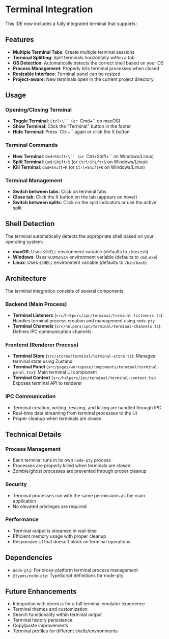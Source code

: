 # Terminal Integration

This IDE now includes a fully integrated terminal that supports:

## Features

- **Multiple Terminal Tabs**: Create multiple terminal sessions
- **Terminal Splitting**: Split terminals horizontally within a tab
- **OS Detection**: Automatically detects the correct shell based on your OS
- **Process Management**: Properly kills terminal processes when closed
- **Resizable Interface**: Terminal panel can be resized
- **Project-aware**: New terminals open in the current project directory

## Usage

### Opening/Closing Terminal

- **Toggle Terminal**: `Ctrl+\`` (or `Cmd+\`` on macOS)
- **Show Terminal**: Click the "Terminal" button in the footer
- **Hide Terminal**: Press `Ctrl+\`` again or click the X button

### Terminal Commands

- **New Terminal**: `Cmd+Shift+\`` (or `Ctrl+Shift+\`` on Windows/Linux)
- **Split Terminal**: `Cmd+Shift+5` (or `Ctrl+Shift+5` on Windows/Linux)
- **Kill Terminal**: `Cmd+Shift+K` (or `Ctrl+Shift+K` on Windows/Linux)

### Terminal Management

- **Switch between tabs**: Click on terminal tabs
- **Close tab**: Click the X button on the tab (appears on hover)
- **Switch between splits**: Click on the split indicators or use the active split

## Shell Detection

The terminal automatically detects the appropriate shell based on your operating system:

- **macOS**: Uses `$SHELL` environment variable (defaults to `/bin/zsh`)
- **Windows**: Uses `%COMSPEC%` environment variable (defaults to `cmd.exe`)
- **Linux**: Uses `$SHELL` environment variable (defaults to `/bin/bash`)

## Architecture

The terminal integration consists of several components:

### Backend (Main Process)
- **Terminal Listeners** (`src/helpers/ipc/terminal/terminal-listeners.ts`): Handles terminal process creation and management using `node-pty`
- **Terminal Channels** (`src/helpers/ipc/terminal/terminal-channels.ts`): Defines IPC communication channels

### Frontend (Renderer Process)
- **Terminal Store** (`src/stores/terminal/terminal-store.ts`): Manages terminal state using Zustand
- **Terminal Panel** (`src/pages/workspace/components/terminal/terminal-panel.tsx`): Main terminal UI component
- **Terminal Context** (`src/helpers/ipc/terminal/terminal-context.ts`): Exposes terminal API to renderer

### IPC Communication
- Terminal creation, writing, resizing, and killing are handled through IPC
- Real-time data streaming from terminal processes to the UI
- Proper cleanup when terminals are closed

## Technical Details

### Process Management
- Each terminal runs in its own `node-pty` process
- Processes are properly killed when terminals are closed
- Zombie/ghost processes are prevented through proper cleanup

### Security
- Terminal processes run with the same permissions as the main application
- No elevated privileges are required

### Performance
- Terminal output is streamed in real-time
- Efficient memory usage with proper cleanup
- Responsive UI that doesn't block on terminal operations

## Dependencies

- `node-pty`: For cross-platform terminal process management
- `@types/node-pty`: TypeScript definitions for node-pty

## Future Enhancements

- Integration with xterm.js for a full terminal emulator experience
- Terminal themes and customization
- Search functionality within terminal output
- Terminal history persistence
- Copy/paste improvements
- Terminal profiles for different shells/environments
